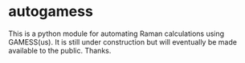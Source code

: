 ﻿# autogamess
This is a python module for automating Raman calculations using GAMESS(us). It is still under construction but will eventually be made available to the public.
Thanks.

